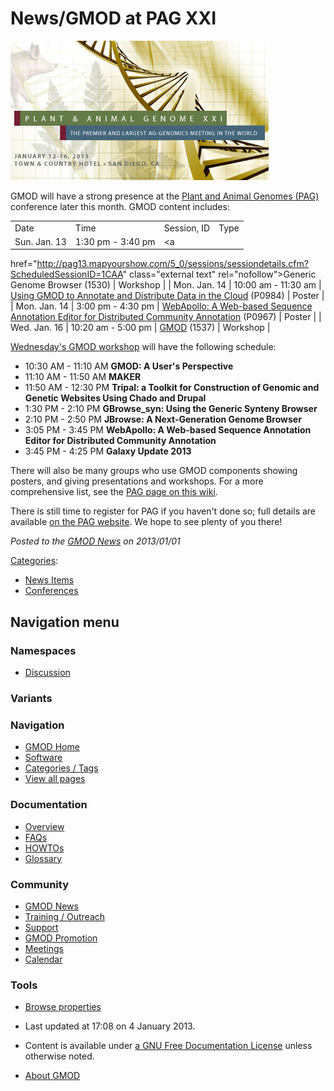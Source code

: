 



<span id="top"></span>




# <span dir="auto">News/GMOD at PAG XXI</span>











<a href="http://www.intlpag.org/2013/" rel="nofollow"
title="Plant and Animal Genomes conference, aka PAG XXI"><img
src="https://raw.githubusercontent.com/GMOD/gmod.github.io/main/mediawiki/images/c/c9/PAG-2013.jpg" width="413" height="223"
alt="Plant and Animal Genomes conference, aka PAG XXI" /></a>



GMOD will have a strong presence at the
<a href="http://www.intlpag.org/2013/" class="external text"
rel="nofollow">Plant and Animal Genomes (PAG)</a> conference later this
month. GMOD content includes:

|  |  |  |  |
|----|----|----|----|
| Date | Time | Session, ID | Type |
| Sun. Jan. 13 | 1:30 pm - 3:40 pm | <a
href="http://pag13.mapyourshow.com/5_0/sessions/sessiondetails.cfm?ScheduledSessionID=1CAA"
class="external text" rel="nofollow">Generic Genome Browser</a> (1530) | Workshop |
| Mon. Jan. 14 | 10:00 am - 11:30 am | <a
href="http://pag13.mapyourshow.com/5_0/sessions/sessiondetails.cfm?ScheduledSessionID=18ABCDC3"
class="external text" rel="nofollow">Using GMOD to Annotate and
Distribute Data in the Cloud</a> (P0984) | Poster |
| Mon. Jan. 14 | 3:00 pm - 4:30 pm | <a
href="http://pag13.mapyourshow.com/5_0/sessions/sessiondetails.cfm?ScheduledSessionID=18ABCEC4"
class="external text" rel="nofollow">WebApollo: A Web-based Sequence
Annotation Editor for Distributed Community Annotation</a> (P0967) | Poster |
| Wed. Jan. 16 | 10:20 am - 5:00 pm | <a
href="http://pag13.mapyourshow.com/5_0/sessions/sessiondetails.cfm?ScheduledSessionID=1CA0"
class="external text" rel="nofollow">GMOD</a> (1537) | Workshop |

<a
href="http://pag13.mapyourshow.com/5_0/sessions/sessiondetails.cfm?ScheduledSessionID=1CA0"
class="external text" rel="nofollow">Wednesday's GMOD workshop</a> will
have the following schedule:

- 10:30 AM - 11:10 AM **GMOD: A User's Perspective**
- 11:10 AM - 11:50 AM **MAKER**
- 11:50 AM - 12:30 PM **Tripal: a Toolkit for Construction of Genomic
  and Genetic Websites Using Chado and Drupal**
- 1:30 PM - 2:10 PM **GBrowse_syn: Using the Generic Synteny Browser**
- 2:10 PM - 2:50 PM **JBrowse: A Next-Generation Genome Browser**
- 3:05 PM - 3:45 PM **WebApollo: A Web-based Sequence Annotation Editor
  for Distributed Community Annotation**
- 3:45 PM - 4:25 PM **Galaxy Update 2013**

There will also be many groups who use GMOD components showing posters,
and giving presentations and workshops. For a more comprehensive list,
see the
<a href="../PAG" class="mw-redirect" title="PAG">PAG page on this
wiki</a>.

  
There is still time to register for PAG if you haven't done so; full
details are available
<a href="http://www.intlpag.org/2013/" class="external text"
rel="nofollow">on the PAG website</a>. We hope to see plenty of you
there!

  



*Posted to the [GMOD News](../GMOD_News "GMOD News") on 2013/01/01*






[Categories](../Special%3ACategories "Special%3ACategories"):

- [News Items](../Category%3ANews_Items "Category%3ANews Items")
- [Conferences](../Category%3AConferences "Category%3AConferences")






## Navigation menu



### Namespaces


- <span id="ca-talk"><a
  href="http://gmod.org/mediawiki/index.php?title=Talk:News/GMOD_at_PAG_XXI&amp;action=edit&amp;redlink=1"
  accesskey="t"
  title="Discussion about the content page [t]">Discussion</a></span>


### 

### Variants[](#)








<a href="../Main_Page"
style="background-image: url(../../images/GMOD-cogs.png);"
title="Visit the main page"></a>


### Navigation



- <span id="n-GMOD-Home">[GMOD Home](../Main_Page)</span>
- <span id="n-Software">[Software](../GMOD_Components)</span>
- <span id="n-Categories-.2F-Tags">[Categories /
  Tags](../Categories)</span>
- <span id="n-View-all-pages">[View all
  pages](../Special:AllPages)</span>




### Documentation



- <span id="n-Overview">[Overview](../Overview)</span>
- <span id="n-FAQs">[FAQs](../Category%3AFAQ)</span>
- <span id="n-HOWTOs">[HOWTOs](../Category%3AHOWTO)</span>
- <span id="n-Glossary">[Glossary](../Glossary)</span>




### Community



- <span id="n-GMOD-News">[GMOD News](../GMOD_News)</span>
- <span id="n-Training-.2F-Outreach">[Training /
  Outreach](../Training_and_Outreach)</span>
- <span id="n-Support">[Support](../Support)</span>
- <span id="n-GMOD-Promotion">[GMOD Promotion](../GMOD_Promotion)</span>
- <span id="n-Meetings">[Meetings](../Meetings)</span>
- <span id="n-Calendar">[Calendar](../Calendar)</span>




### Tools

- <span id="t-smwbrowselink"><a href="../Special%3ABrowse/News-2FGMOD_at_PAG_XXI"
  rel="smw-browse">Browse properties</a></span>



- <span id="footer-info-lastmod">Last updated at 17:08 on 4 January
  2013.</span>
<!-- - <span id="footer-info-viewcount">7,491 page views.</span> -->
- <span id="footer-info-copyright">Content is available under
  <a href="http://www.gnu.org/licenses/fdl-1.3.html" class="external"
  rel="nofollow">a GNU Free Documentation License</a> unless otherwise
  noted.</span>

<!-- -->

- <span id="footer-places-about">[About
  GMOD](../GMOD%3AAbout "GMOD%3AAbout")</span>

<!-- -->




